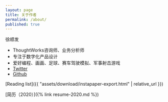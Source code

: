 ```yaml
---
layout: page
title: 关于作者
permalink: /about/
published: true
---
```


徐顺发

- ThoughtWorks咨询师、业务分析师
- 专注于数字化产品设计
- 爱好编程、画画、足球、赛车驾驶模拟、军事射击游戏
- [Twitter](https://twitter.com/Goooooouwa)
- [Github](http://github.com/goooooouwa)


[Reading list]({{ "assets/download/instapaper-export.html" | relative_url }})

[简历（2020）]({% link resume-2020.md %})
